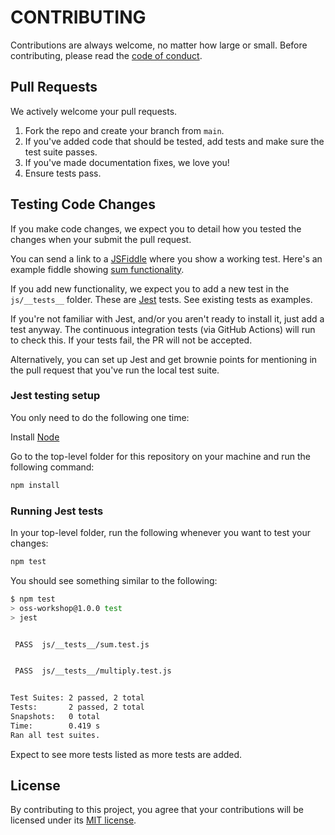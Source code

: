 # CONTRIBUTING

Contributions are always welcome, no matter how large or small. Before contributing, please read the [code of conduct](CODE_OF_CONDUCT.md).

## Pull Requests

We actively welcome your pull requests.

1. Fork the repo and create your branch from `main`.
1. If you've added code that should be tested, add tests and make sure the test suite passes.
1. If you've made documentation fixes, we love you!
1. Ensure tests pass.

## Testing Code Changes

If you make code changes, we expect you to detail how you tested the changes when your submit the pull request.

You can send a link to a [JSFiddle](https://jsfiddle.net/) where you show a working test. Here's an example fiddle showing [sum functionality](https://jsfiddle.net/caabernathy/5mz4qusa/).

If you add new functionality, we expect you to add a new test in the `js/__tests__` folder. These are [Jest](https://jestjs.io/) tests. See existing tests as examples.

If you're not familiar with Jest, and/or you aren't ready to install it, just add a test anyway. The continuous integration tests (via GitHub Actions) will run to check this. If your tests fail, the PR will not be accepted.

Alternatively, you can set up Jest and get brownie points for mentioning in the pull request that you've run the local test suite.

### Jest testing setup

You only need to do the following one time:

Install [Node](https://nodejs.dev/en/learn/how-to-install-nodejs/)

Go to the top-level folder for this repository on your machine and run the following command:

```sh
npm install
```

### Running Jest tests

In your top-level folder, run the following whenever you want to test your changes:

```sh
npm test
```

You should see something similar to the following:

```sh
$ npm test
> oss-workshop@1.0.0 test
> jest


 PASS  js/__tests__/sum.test.js


 PASS  js/__tests__/multiply.test.js


Test Suites: 2 passed, 2 total
Tests:       2 passed, 2 total
Snapshots:   0 total
Time:        0.419 s
Ran all test suites.
```

Expect to see more tests listed as more tests are added.

## License

By contributing to this project, you agree that your contributions will be licensed under its [MIT license](LICENSE).
